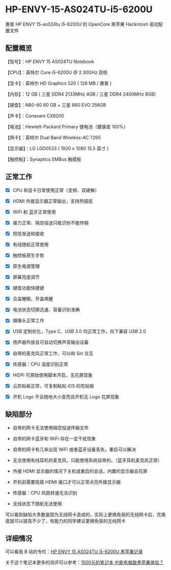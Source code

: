 # HP-ENVY-15-AS024TU-i5-6200U
惠普 HP ENVY 15-as024tu i5-6200U 的 OpenCore 黑苹果 Hackntosh 驱动配置文件

## 配置概览

【型号】：HP ENVY 15 AS024TU Notebook

【CPU】：英特尔 Core i5-6200U @ 2.30GHz 双核

【显卡】：英特尔 HD Graphics 520 ( 128 MB / 惠普 )

【内存】：12 GB ( 三星 DDR4 2133MHz 4GB / 三星 DDR4 2400MHz 8GB)

【硬盘】：N80-60 60 GB + 三星 860 EVO 256GB

【声卡】：Conexant CX8200

【电池】：Hewlett-Packard Primary 锂电池（健康度 100%）

【网卡】：英特尔 Dual Band Wireless-AC 7265

【显示器】：LG LGD0533 ( 1920 x 1080 15.5 英寸  )

【触控板】：Synaptics SMBus 触摸板



## 正常工作

- [x] CPU 和显卡日常使用正常（变频、双硬解）

- [x] HDMI 外接显示器正常输出，支持热插拔

- [x] WiFi 和 蓝牙正常使用

- [x] 接力正常、隔空投送只能识别不能传输

- [x] 短信发送和接收

- [x] 有线随航正常使用

- [x] 触控板原生手势

- [x] 原生电源管理

- [x] 屏幕亮度调节

- [x] 键盘功能快捷键

- [x] 合盖睡眠、开盖唤醒

- [x] 电池状态切换迅速、容量识别准确

- [x] 摄像头正常工作

- [x] USB 定制优化，Type C、USB 3.0 均正常工作，向下兼容 USB 2.0

- [x] 扬声器外放且可自动切换声音输出设备

- [x] 自带的麦克风正常工作，可以和 Siri 交互

- [x] 传感器：CPU 温度识别正常

- [x] HiDPi 可原始使用脚本开启，无花屏现象

- [x] 云剪贴板正常，可复制粘贴 iOS 的剪贴板

- [x] 开机 Logo 不会随地大小变而且开机无 Logo 花屏现象

## 缺陷部分

- 自带的网卡无法使用隔空投送传输文件

- 自带的网卡蓝牙和 WiFi 存在一定干扰现象

- 自带的网卡有几率出现 WiFi 或者蓝牙设备丢失，重启可以解决

- 无法使用有线耳机的麦克风，只能使用系统自带的。（蓝牙耳机麦克风正常）

- 外接 HDMI 显示器的情况下关机或重启的会话，内置的显示器会花屏

- 开机前需要拔插 HDMI 接口才可以正常点亮外接显示器

- 传感器：CPU 风扇转速无法识别

- 无线状态下随航无法使用

可以看到缺陷大多数是因为无线网卡造成的，实际上更换免驱的无线网卡后，完美度就可以提高不少了，有能力的同学建议更换免驱的无线网卡

## 详细情况

可以看我 B 站的专栏：[HP ENVY 15 AS024TU i5-6200U 黑苹果记录](https://www.bilibili.com/read/cv13031699) 

关于这个笔记本更多的测评可以参考：[1500元的笔记本 也能有极致黑苹果体验？](https://www.bilibili.com/video/BV1Jh411s7Skhttps://www.bilibili.com/video/BV1Jh411s7Sk) 

